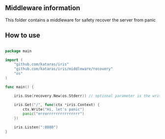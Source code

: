 ## Middleware information

This folder contains a middleware for safety recover the server from panic

## How to use

```go

package main

import (
	"github.com/kataras/iris"
	"github.com/kataras/iris/middleware/recovery"
	"os"
)

func main() {

	iris.Use(recovery.New(os.Stderr)) // optional parameter is the writer which the stack of the panic will be printed

	iris.Get("/", func(ctx *iris.Context) {
		ctx.Write("Hi, let's panic")
		panic("errorrrrrrrrrrrrrrr")
	})

	iris.Listen(":8080")
}

```
